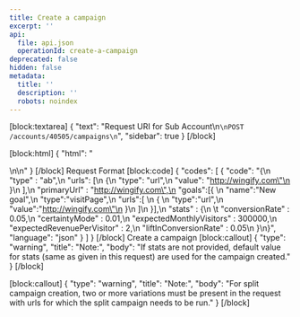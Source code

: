 ```yaml
---
title: Create a campaign
excerpt: ''
api:
  file: api.json
  operationId: create-a-campaign
deprecated: false
hidden: false
metadata:
  title: ''
  description: ''
  robots: noindex
---
```

[block:textarea]
{
  "text": "Request URI for Sub Account\n```\nPOST /accounts/40505/campaigns\n```",
  "sidebar": true
}
[/block]

[block:html]
{
  "html": "<div></div>\n\n<style></style>"
}
[/block]
Request Format
[block:code]
{
  "codes": [
    {
      "code": "{\n  \"type\" : \"ab\",\n  \"urls\": [\n            {\n                \"type\": \"url\",\n                \"value\": \"http://wingify.com\"\n            }\n        ],\n  \"primaryUrl\" : \"http://wingify.com\",\n  \"goals\":[{  \n      \"name\":\"New goal\",\n      \"type\":\"visitPage\",\n      \"urls\":[  \n         {  \n            \"type\":\"url\",\n            \"value\":\"http://wingify.com\"\n         }\n      ]\n   }],\n  \"stats\" : {\n   \t  \"conversionRate\" : 0.05,\n      \"certaintyMode\" : 0.01,\n      \"expectedMonthlyVisitors\" : 300000,\n      \"expectedRevenuePerVisitor\" : 2,\n      \"liftInConversionRate\" : 0.05\n  }\n}",
      "language": "json"
    }
  ]
}
[/block]
Create a campaign
[block:callout]
{
  "type": "warning",
  "title": "Note:",
  "body": "If stats are not provided, default value for stats (same as given in this request) are used for the campaign created."
}
[/block]

[block:callout]
{
  "type": "warning",
  "title": "Note:",
  "body": "For split campaign creation, two or more variations must be present in the request with urls for which the split campaign needs to be run."
}
[/block]